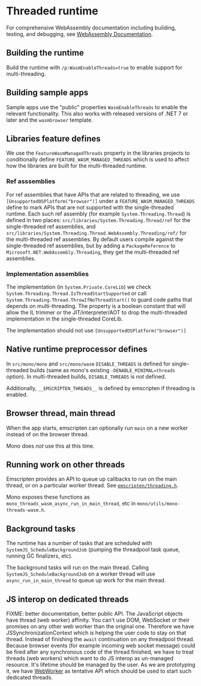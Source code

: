 # Threaded runtime

For comprehensive WebAssembly documentation including building, testing, and debugging, see [WebAssembly Documentation](../../../docs/workflow/wasm-documentation.md).

## Building the runtime

Build the runtime with `/p:WasmEnableThreads=true` to enable support for multi-threading.

## Building sample apps ##

Sample apps use the "public" properties `WasmEnableThreads` to enable the relevant functionality.
This also works with released versions of .NET 7 or later and the `wasmbrowser` template.

## Libraries feature defines ##

We use the `FeatureWasmManagedThreads` property in the libraries projects to conditionally define
`FEATURE_WASM_MANAGED_THREADS` which is used to affect how the libraries are built for the multi-threaded
runtime.

### Ref asssemblies ###

For ref assemblies that have APIs that are related to threading, we use
`[UnsupportedOSPlatform("browser")]` under a `FEATURE_WASM_MANAGED_THREADS` define to mark APIs that are not
supported with the single-threaded runtime.  Each such ref assembly (for example
`System.Threading.Thread`) is defined in two places: `src/libraries/System.Threading.Thread/ref` for
the single-threaded ref assemblies, and
`src/libraries/System.Threading.Thread.WebAssembly.Threading/ref/` for the multi-threaded ref
assemblies.  By default users compile against the single-threaded ref assemblies, but by adding a
`PackageReference` to `Microsoft.NET.WebAssembly.Threading`, they get the multi-threaded ref
assemblies.

### Implementation assemblies ###

The implementation (in `System.Private.CoreLib`) we check
`System.Threading.Thread.IsThreadStartSupported` or call
`System.Threading.Thread.ThrowIfNoThreadStart()` to guard code paths that depends on
multi-threading.  The property is a boolean constant that will allow the IL trimmer or the
JIT/interpreter/AOT to drop the multi-threaded implementation in the single-threaded CoreLib.

The implementation should not use `[UnsupportedOSPlatform("browser")]`

## Native runtime preprocessor defines ##

In `src/mono/mono` and `src/mono/wasm` `DISABLE_THREADS` is defined for single-threaded builds (same
as mono's existing `-DENABLE_MINIMAL=threads` option).  In multi-threaded builds, `DISABLE_THREADS`
is _not_ defined.

Additionally, `__EMSCRIPTEN_THREADS__` is defined by emscripten if threading is enabled.

## Browser thread, main thread ##

When the app starts, emscripten can optionally run `main` on a new worker instead of on the browser thread.

Mono does _not_ use this at this time.

## Running work on other threads ##

Emscripten provides an API to queue up callbacks to run on the main thread, or on a particular
worker thread.  See
[`emscripten/threading.h`](https://github.com/emscripten-core/emscripten/blob/main/system/include/emscripten/threading.h).

Mono exposes these functions as `mono_threads_wasm_async_run_in_main_thread`, etc in
`mono/utils/mono-threads-wasm.h`.

## Background tasks ##

The runtime has a number of tasks that are scheduled with `SystemJS_ScheduleBackgroundJob`
(pumping the threadpool task queue, running GC finalizers, etc).

The background tasks will run on the main thread.  Calling `SystemJS_ScheduleBackgroundJob` on
a worker thread will use `async_run_in_main_thread` to queue up work for the main thread.

## JS interop on dedicated threads ##
FIXME: better documentation, better public API.
The JavaScript objects have thread (web worker) affinity. You can't use DOM, WebSocket or their promises on any other web worker than the original one.
Therefore we have JSSynchronizationContext which is helping the user code to stay on that thread. Instead of finishing the `await` continuation on any threadpool thread.
Because browser events (for example incoming web socket message) could be fired after any synchronous code of the thread finished, we have to treat threads (web workers) which want to do JS interop as un-managed resource. It's lifetime should be managed by the user.
As we are prototyping it, we have [WebWorker](..\..\libraries\System.Runtime.InteropServices.JavaScript\src\System\Runtime\InteropServices\JavaScript\WebWorker.cs) as tentative API which should be used to start such dedicated threads.
